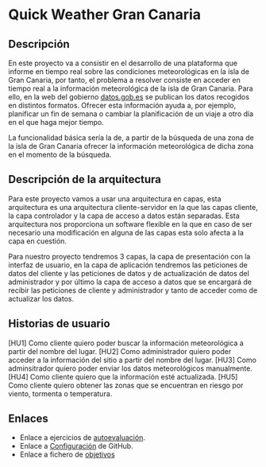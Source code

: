 # Quick Weather Gran Canaria

## Descripción

En este proyecto va a consistir en el desarrollo de una plataforma que informe en tiempo real sobre las condiciones meteorológicas en la isla de Gran Canaria, por tanto, el problema a resolver consiste en acceder en tiempo real a la información meteorológica de la isla de Gran Canaria. Para ello, en la web del gobierno [datos.gob.es](https://datos.gob.es/catalogo/l03380010-datos2) se publican los datos recogidos en distintos formatos. Ofrecer esta información ayuda a, por ejemplo, planificar un fin de semana o cambiar la planificación de un viaje a otro día en el que haga mejor tiempo.

La funcionalidad básica sería la de, a partir de la búsqueda de una zona de la isla de Gran Canaria ofrecer la información meteorológica de dicha zona en el momento de la búsqueda.

## Descripción de la arquitectura

Para este proyecto vamos a usar una arquitectura en capas, esta arquitectura es una arquitectura cliente-servidor en la que las capas cliente, la capa controlador y la capa de acceso a datos están separadas. Esta arquitectura nos proporciona un software flexible en la que en caso de ser necesario una modificación en alguna de las capas esta solo afecta a la capa en cuestión.

Para nuestro proyecto tendremos 3 capas, la capa de presentación con la interfaz de usuario, en la capa de aplicación tendremos las peticiones de datos del cliente y las peticiones de datos y de actualización de datos del administrador y por último la capa de acceso a datos que se encargará de recibir las peticiones de cliente y administrador y tanto de acceder como de actualizar los datos.

## Historias de usuario

[HU1] Como cliente quiero poder buscar la información meteorológica a partir del nombre del lugar.
[HU2] Como administrador quiero poder acceder a la información del sitio a partir del nombre del lugar.
[HU3] Como adminsitrador quiero poder enviar los datos meteorológicos manualmente.
[HU4] Como cliente quiero que la información esté actualizada.
[HU5] Como cliente quiero obtener las zonas que se encuentran en riesgo por viento, tormenta o temperatura.

## Enlaces

- Enlace a ejercicios de [autoevaluación](https://github.com/antobalbis/autoevaluacion).
- Enlace a [Configuración](https://github.com/antobalbis/CC-20-21-antoniobalbis/blob/main/docs/configuracion.md) de GitHub.
- Enlace a fichero de [objetivos](https://github.com/antobalbis/CC-20-21/blob/master/objetivos/antobalbis.md)